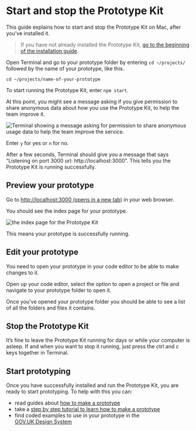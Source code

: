 # Start and stop the Prototype Kit

This guide explains how to start and stop the Prototype Kit on Mac, after you’ve installed it.

> If you have not already installed the Prototype Kit, [go to the beginning of the installation guide](/docs/get-started/mac-installation-guide/before-you-install).

Open Terminal and go to your prototype folder by entering `cd ~/projects/` followed by the name of your prototype, like this.

`cd ~/projects/name-of-your-prototype`

To start running the Prototype Kit, enter `npm start`. 

At this point, you might see a message asking if you give permission to share anonymous data about how you use the Prototype Kit, to help the team improve it. 

![Terminal showing a message asking for permission to share anonymous usage data to help the team improve the service.](/public/images/docs/share-usage-data.png)

Enter `y` for yes or `n` for no.

After a few seconds, Terminal should give you a message that says “Listening on port 3000 url: <span>ht</span>tp://localhost:3000”. This tells you the Prototype Kit is running successfully.

## Preview your prototype

Go to <a href="http://localhost:3000" target="_blank">http://localhost:3000 (opens in a new tab)</a> in your web browser.

You should see the index page for your prototype.

![the index page for the Prototype Kit](/public/images/docs/index-page.png)

This means your prototype is successfully running.

## Edit your prototype

You need to open your prototype in your code editor to be able to make changes to it.

Open up your code editor, select the option to open a project or file and navigate to your prototype folder to open it. 

Once you've opened your prototype folder you should be able to see a list of all the folders and files it contains.

## Stop the Prototype Kit

It’s fine to leave the Prototype Kit running for days or while your computer is asleep. If and when you want to stop it running, just press the ctrl and c keys together in Terminal.

## Start prototyping

Once you have successfully installed and run the Prototype Kit, you are ready to start prototyping. To help with this you can:

- read guides about [how to make a prototype](/docs/guides)
- take a [step by step tutorial to learn how to make a prototype]()
- find coded examples to use in your prototype in the <br>[GOV.UK Design System](https://kit_docs_prototype--govuk-design-system-preview.netlify.com/)
